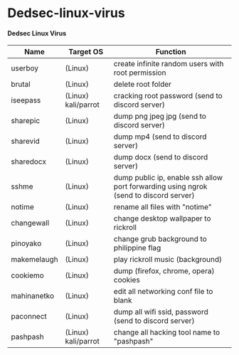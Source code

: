 # Dedsec-linux-virus

#### Dedsec Linux Virus

|      Name                        |      Target OS     |      Function      |
|------------------------------|--------------------|--------------------|
| userboy            |   (Linux)          | create infinite random users with root permission |
| brutal             | (Linux)                | delete root folder |
| iseepass             | (Linux) kali/parrot                | cracking root password (send to discord server) |
| sharepic             | (Linux)                | dump png jpeg jpg (send to discord server) |
| sharevid             | (Linux)                | dump mp4 (send to discord server) |
| sharedocx             | (Linux)                | dump docx (send to discord server) |
| sshme             | (Linux)                | dump public ip, enable ssh allow port forwarding using ngrok (send to discord server) |
| notime             | (Linux)                | rename all files with "notime" |
| changewall             | (Linux)                | change desktop wallpaper to rickroll |
| pinoyako             | (Linux)                | change grub background to philippine flag  |
| makemelaugh             | (Linux)                | play rickroll music (background) |
| cookiemo             | (Linux)                | dump (firefox, chrome, opera) cookies |
| mahinanetko             | (Linux)                | edit all networking conf file to blank |
| paconnect             | (Linux)                | dump all wifi ssid, password (send to discord server) |
| pashpash             | (Linux) kali/parrot               | change all hacking tool name to "pashpash" |
